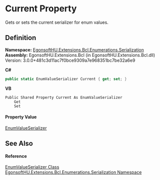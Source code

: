 # Current Property


Gets or sets the current serializer for enum values.



## Definition
**Namespace:** <a href="N_EgonsoftHU_Extensions_Bcl_Enumerations_Serialization.md">EgonsoftHU.Extensions.Bcl.Enumerations.Serialization</a>  
**Assembly:** EgonsoftHU.Extensions.Bcl (in EgonsoftHU.Extensions.Bcl.dll) Version: 3.0.0+481c3d11ac7f0bce9309a7e968351bc7be32a6e9

**C#**
``` C#
public static EnumValueSerializer Current { get; set; }
```
**VB**
``` VB
Public Shared Property Current As EnumValueSerializer
	Get
	Set
```



#### Property Value
<a href="T_EgonsoftHU_Extensions_Bcl_Enumerations_Serialization_EnumValueSerializer.md">EnumValueSerializer</a>

## See Also


#### Reference
<a href="T_EgonsoftHU_Extensions_Bcl_Enumerations_Serialization_EnumValueSerializer.md">EnumValueSerializer Class</a>  
<a href="N_EgonsoftHU_Extensions_Bcl_Enumerations_Serialization.md">EgonsoftHU.Extensions.Bcl.Enumerations.Serialization Namespace</a>  
